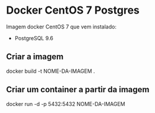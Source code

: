 # Docker CentOS 7 Postgres

Imagem docker CentOS 7 que vem instalado:
* PostgreSQL 9.6

## Criar a imagem

  docker build -t NOME-DA-IMAGEM .

## Criar um container a partir da imagem

  docker run -d -p 5432:5432 NOME-DA-IMAGEM
